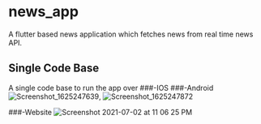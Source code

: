 # news_app

A flutter based news application which fetches news from real time news API.

## Single Code Base

A single code base to run the app over
###-IOS
###-Android
![Screenshot_1625247639](https://user-images.githubusercontent.com/47275182/124312371-d0ce0880-db8c-11eb-9832-1194a244df41.png), ![Screenshot_1625247872](https://user-images.githubusercontent.com/47275182/124312400-dc213400-db8c-11eb-82a7-3838d17c231a.png)


###-Website
![Screenshot 2021-07-02 at 11 06 25 PM](https://user-images.githubusercontent.com/47275182/124312321-bb58de80-db8c-11eb-9fb5-1706a6308583.png)



